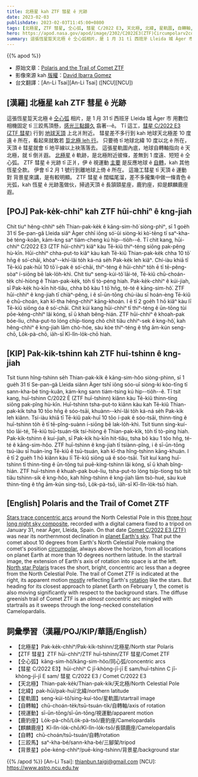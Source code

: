 ```yaml
---
title: 北極星 kah ZTF 彗星 ê 光跡
date: 2023-02-03
publishdate: 2023-02-03T11:45:00+0800
tags: [北極星, ZTF 彗星, 仝心弧, 彗星 C/2022 E3, 天北極, 北緯, 星軌圖, 自轉軸, 視運動, 鹿豹座, 麒麟鹿座, 自轉, 三跤馬, 背景星]
hero: https://apod.nasa.gov/apod/image/2302/C2022E3(ZTF)Circumpolarv2comentada1024.jpg
summary: 這張恆星踅天北極 ê 仝心弧相片，是 1 月 31 tī 西班牙 Lleida 城 Àger 市 用數位相機固定 tī 三跤馬頂懸，感光三點鐘久翕著--ê。
---
```


{{% apod %}}

- 原始文章：[Polaris and the Trail of Comet ZTF](https://apod.nasa.gov/apod/ap230203.html)
- 影像來源 kah [版權][copyright]：[David Ibarra Gomez](https://twitter.com/David_Barracuda)
- 台文翻譯：[An-Li Tsai][An-Li Tsai] ([NCU][NCU])

## [漢羅] 北極星 kah ZTF 彗星 ê 光跡
這張恆星踅天北極 ê [仝心弧][Stars trace concentric arcs] 相片，是 1 月 31 tī 西班牙 Lleida 城 Àger 市 用數位相機固定 tī 三跤馬頂懸，[感光三點鐘久][three hour long night sky composite] 翕著--ê。
Tī 這工，[彗星 C/2022 E3 (ZTF 彗星)][Comet C/2022 E3 (ZTF)] 行到 [地球天頂][planet Earth's sky] 上北爿附近。
彗星差不多行到 kah 地球天北極差 10 度遠 ê 所在，看起來就敢若 [踅北極 leh 行][circumpolar]。
只要徛 tī 地球北緯 10 度以北 ê 所在，天頂 ê 彗星就會 tī 地平線以上袂落落去。
這張星軌圖內底，地球自轉軸指向 ê 天北極，就 tī 倒爿遐。
[北極星][North star Polaris] ê 軌跡，是北極附近彼條，差無到 1 度遠、短短 ê 仝心弧。
ZTF 彗星 ê 光跡 tī 正爿，伊 ê 視運動 [主要][mostly] 是反應地球 ê [自轉][rotation]，kah 其他恆星仝款。
伊會 tī 2 月 1 號行到離地球上倚 ê 所在。
這幾工彗星 tī 天頂 ê 運動 對 背景星來講，是有較明顯。
ZTF 彗星 ê 闊幅尾溜，差不多攏集中做一條青色 ê 光弧，kah 恆星 ê 光跡濫做伙，掃過天頂 ê 長頷頸星座，鹿豹座，抑是麒麟鹿座遐。


## [POJ] Pak-ke̍k-chhiⁿ kah ZTF hūi-chhiⁿ ê kng-jiah
Chit tiuⁿ hêng-chhiⁿ se̍h Thian-pak-ke̍k ê kāng-sim-hô͘ siòng-phìⁿ, sī 1 goe̍h 31 tī Se-pan-gâ Lleida siâⁿ Àger chhī iōng só͘-ūi siòng-ki kò͘-tēng tī saⁿ-kha-bé téng-koân, kám-kng saⁿ tiám-cheng kú hip--tio̍h--ê.
Tī chit kang, hūi-chhiⁿ C/2022 E3 (ZTF hūi-chhiⁿ) kiâⁿ kàu Tē-kiû thiⁿ-téng  siōng pak-pêng hù-kīn.
Hūi-chhiⁿ chha-put-to kiâⁿ kàu kah Tē-kiû Thian-pak-ke̍k chha 10 tō͘ hn̄g ê só͘-chāi, khòaⁿ--khí-lâi to̍h ká-ná se̍h Pak-ke̍k leh kiâⁿ.
Chí-iàu khiā tī Tē-kiû pak-hūi 10 tō͘ í-pak ê só͘-chāi, thiⁿ-téng ê hūi-chhiⁿ to̍h ē tī tē-pêng-sòaⁿ í-siōng bē lak-lo̍h-khì.
Chit tiuⁿ seng-kúi-tô͘ lāi-té, Tē-kiû chū-choán-te̍k chí-hiòng ê Thian-pak-ke̍k, to̍h tī tò-péng hiah.
Pak-ke̍k-chhiⁿ ê kúi-jiah, sī Pak-ke̍k hù-kīn hit-tiâu, chha bô kàu 1 tō͘ hn̄g, té-té ê kāng-sim-hô͘.
ZTF hūi-chhiⁿ ê kng-jiah tī chiàⁿ-pêng, i ê sī-ūn-tōng chú-iàu sī hoán-èng Tē-kiû ê chū-choán, kah kî-tha hêng-chhiⁿ kāng-khoán.
I ē tī 2 goe̍h 1 hō kiâⁿ kàu lī Tē-kiû siōng óa ê só͘-chāi.
Chit kúi kang hūi-chhiⁿ tī thiⁿ-téng ê ūn-tōng tùi pōe-kéng-chhiⁿ lâi kóng, sī ū khah bêng-hián.
ZTF hūi-chhiⁿ ê khoah-pak bóe-liu, chha-put-to lóng chi̍p-tiong chò chi̍t tiâu chhiⁿ-sek ê kng-hô͘, kah hêng-chhiⁿ ê kng-jiah lām chò-hóe, sàu kòe thiⁿ-téng ê tn̂g ām-kún seng-chō, Lo̍k-pà-chō, ia̍h-sī Kî-lîn-lo̍k-chō hiah.


## [KIP] Pak-ki̍k-tshinn kah ZTF huī-tshinn ê kng-jiah
Tsit tiunn hîng-tshinn se̍h Thian-pak-ki̍k ê kāng-sim-hôo siòng-phìnn, sī 1 gue̍h 31 tī Se-pan-gâ Lleida siânn Àger tshī iōng sóo-uī siòng-ki kòo-tīng tī sann-kha-bé tíng-kuân, kám-kng sann tiám-tsing kú hip--tio̍h--ê.
Tī tsit kang, huī-tshinn C/2022 È (ZTF huī-tshinn) kiânn kàu Tē-kiû thinn-tíng  siōng pak-pîng hù-kīn.
Huī-tshinn tsha-put-to kiânn kàu kah Tē-kiû Thian-pak-ki̍k tsha 10 tōo hn̄g ê sóo-tsāi, khuànn--khí-lâi to̍h ká-ná se̍h Pak-ki̍k leh kiânn.
Tsí-iàu khiā tī Tē-kiû pak-huī 10 tōo í-pak ê sóo-tsāi, thinn-tíng ê huī-tshinn to̍h ē tī tē-pîng-suànn í-siōng bē lak-lo̍h-khì.
Tsit tiunn sing-kuí-tôo lāi-té, Tē-kiû tsū-tsuán-ti̍k tsí-hiòng ê Thian-pak-ki̍k, to̍h tī tò-píng hiah.
Pak-ki̍k-tshinn ê kuí-jiah, sī Pak-ki̍k hù-kīn hit-tiâu, tsha bô kàu 1 tōo hn̄g, té-té ê kāng-sim-hôo.
ZTF huī-tshinn ê kng-jiah tī tsiànn-pîng, i ê sī-ūn-tōng tsú-iàu sī huán-ìng Tē-kiû ê tsū-tsuán, kah kî-tha hîng-tshinn kāng-khuán.
I ē tī 2 gue̍h 1 hō kiânn kàu lī Tē-kiû siōng uá ê sóo-tsāi.
Tsit kuí kang huī-tshinn tī thinn-tíng ê ūn-tōng tuì puē-kíng-tshinn lâi kóng, sī ū khah bîng-hián.
ZTF huī-tshinn ê khuah-pak bué-liu, tsha-put-to lóng tsi̍p-tiong tsò tsi̍t tiâu tshinn-sik ê kng-hôo, kah hîng-tshinn ê kng-jiah lām tsò-hué, sàu kuè thinn-tíng ê tn̂g ām-kún sing-tsō, Lo̍k-pà-tsō, ia̍h-sī Kî-lîn-lo̍k-tsō hiah.

## [English] Polaris and the Trail of Comet ZTF

[Stars trace concentric arcs][Stars trace concentric arcs] around the North Celestial Pole in this [three hour long night sky composite][three hour long night sky composite], recorded with a digital camera fixed to a tripod on January 31, near Àger, Lleida, Spain.
On that date [Comet C/2022 E3 (ZTF)][Comet C/2022 E3 (ZTF)] was near its northernmost declination in [planet Earth's sky][planet Earth's sky].
That put the comet about 10 degrees from Earth's North Celestial Pole making the comet's position [circumpolar][circumpolar], always above the horizon, from all locations on planet Earth at more than 10 degrees northern latitude.
In the startrail image, the extension of Earth's axis of rotation into space is at the left.
[North star Polaris][North star Polaris] traces the short, bright, concentric arc less than a degree from the North Celestial Pole.
The trail of Comet ZTF is indicated at the right, its apparent motion [mostly][mostly] reflecting Earth's [rotation][rotation] like the stars.
But heading for its closest approach to planet Earth on February 1, the comet is also moving significantly with respect to the background stars.
The diffuse greenish trail of Comet ZTF is an _almost_ concentric arc mingled with startrails as it sweeps through the long-necked constellation Camelopardalis.

            
## 詞彙學習（漢羅/POJ/KIP/華語/English）
- 【北極星】Pak-ke̍k-chhiⁿ/Pak-ki̍k-tshinn/北極星/North star Polaris
- 【ZTF 彗星】ZTF hūi-chhiⁿ/ZTF huī-tshinn/ZTF 彗星/Comet ZTF
- 【仝心弧】kāng-sim-hô͘/kāng-sim-hôo/同心弧/concentric arcs
- 【彗星 C/2022 E3】hūi-chhiⁿ C jī-khòng-jī-jī E sam/huī-tshinn C jī-khòng-jī-jī E sam/ 彗星 C/2022 E3 / Comet C/2022 E3
- 【天北極】Thian-pak-ke̍k/Thian-pak-ki̍k/天北極/North Celestial Pole
- 【北緯】pak-hūi/pak-huī/北緯/northern latitude
- 【星軌圖】seng-kúi-tô͘/sing-kuí-tôo/星軌圖/startrail image
- 【自轉軸】chū-choán-te̍k/tsū-tsuán-ti̍k/自轉軸/axis of rotation
- 【視運動】sī-ūn-tōng/sī-ūn-tōng/視運動/apparent motion
- 【鹿豹座】Lo̍k-pà-chō/Lo̍k-pà-tsō/鹿豹座/Camelopardalis
- 【麒麟鹿座】Kî-lîn-lo̍k-chō/Kî-lîn-lo̍k-tsō/長頸鹿座/Camelopardalis
- 【自轉】chū-choán/tsū-tsuán/自轉/rotation
- 【三跤馬】saⁿ-kha-bé/sann-kha-bé/三腳架/tripod
- 【背景星】pōe-kéng-chhiⁿ/puē-kíng-tshinn/背景星/background star

{{% /apod %}}
[An-Li Tsai]: thianbun.taigi@gmail.com
[NCU]: https://www.astro.ncu.edu.tw

[copyright]: https://apod.nasa.gov/apod/fap/lib/about_apod.html#srapply
[License]: https://creativecommons.org/licenses/by/2.0/

[Stars trace concentric arcs]:https://www.astrobin.com/7b5ifq/
[three hour long night sky composite]:https://twitter.com/David_Barracuda/status/1621022440565657601/photo/1
[Comet C/2022 E3 (ZTF)]:https://skyandtelescope.org/astronomy-news/spot-circumpolar-comet-ztf-c-2022-e3-in-binoculars/?utm_source=cc&utm_medium=newsletter
[planet Earth's sky]:https://www.petrhoralek.com/?p=23393
[circumpolar]:https://earthsky.org/tonight/circumpolar-stars-dont-rise-or-set/
[North star Polaris]:https://apod.nasa.gov/apod/ap110514.html
[mostly]:https://www.youtube.com/watch?v=QzrLarAopXA
[rotation]:https://apod.nasa.gov/apod/ap070519.html


